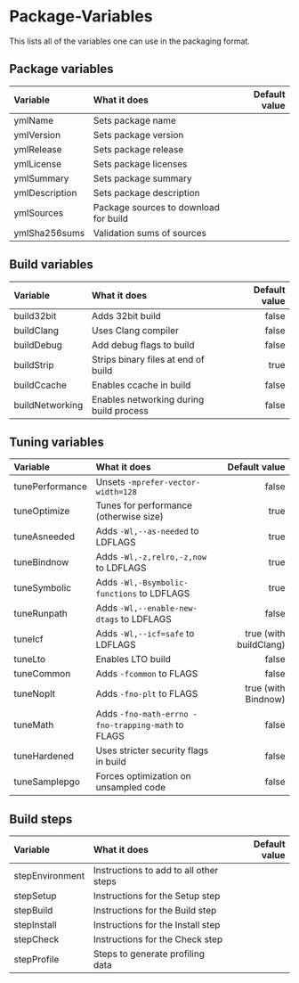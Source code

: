# Package-Variables

This lists all of the variables one can use in the packaging format.

## Package variables

| Variable       | What it does                             | Default value    |
| :------------- | :--------------------------------------- | ---------------: |
| ymlName        | Sets package name                        |                  |
| ymlVersion     | Sets package version                     |                  |
| ymlRelease     | Sets package release                     |                  |
| ymlLicense     | Sets package licenses                    |                  |
| ymlSummary     | Sets package summary                     |                  |
| ymlDescription | Sets package description                 |                  |
| ymlSources     | Package sources to download for build    |                  |
| ymlSha256sums  | Validation sums of sources               |                  |

## Build variables

| Variable        | What it does                             | Default value    |
| :-------------- | :--------------------------------------- | ---------------: |
| build32bit      | Adds 32bit build                         | false            |
| buildClang      | Uses Clang compiler                      | false            |
| buildDebug      | Add debug flags to build                 | false            |
| buildStrip      | Strips binary files at end of build      | true             |
| buildCcache     | Enables ccache in build                  | false            |
| buildNetworking | Enables networking during build process  | false            |

## Tuning variables

| Variable        | What it does                                       | Default value          |
| :-------------- | :------------------------------------------------- | ---------------------: |
| tunePerformance | Unsets `-mprefer-vector-width=128`                 | false                  |
| tuneOptimize    | Tunes for performance (otherwise size)             | true                   |
| tuneAsneeded    | Adds `-Wl,--as-needed` to LDFLAGS                  | true                   |
| tuneBindnow     | Adds `-Wl,-z,relro,-z,now` to LDFLAGS              | true                   |
| tuneSymbolic    | Adds `-Wl,-Bsymbolic-functions` to LDFLAGS         | true                   |
| tuneRunpath     | Adds `-Wl,--enable-new-dtags` to LDFLAGS           | false                  |
| tuneIcf         | Adds `-Wl,--icf=safe` to LDFLAGS                   | true (with buildClang) |
| tuneLto         | Enables LTO build                                  | false                  |
| tuneCommon      | Adds `-fcommon` to FLAGS                           | false                  |
| tuneNoplt       | Adds `-fno-plt` to FLAGS                           | true (with Bindnow)    |
| tuneMath        | Adds `-fno-math-errno -fno-trapping-math` to FLAGS | false                  |
| tuneHardened    | Uses stricter security flags in build              | false                  |
| tuneSamplepgo   | Forces optimization on unsampled code              | false                  |

## Build steps

| Variable        | What it does                             | Default value    |
| :-------------- | :--------------------------------------- | ---------------: |
| stepEnvironment | Instructions to add to all other steps   |                  |
| stepSetup       | Instructions for the Setup step          |                  |
| stepBuild       | Instructions for the Build step          |                  |
| stepInstall     | Instructions for the Install step        |                  |
| stepCheck       | Instructions for the Check step          |                  |
| stepProfile     | Steps to generate profiling data         |                  |
